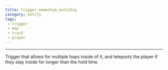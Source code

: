 ```yaml
---
title: trigger_momentum_multihop
category: entity
tags:
 - trigger
 - map
 - track
 - player
---
```

----
Trigger that allows for multiple hops inside of it, and teleports the player if they stay inside for longer than the hold time.